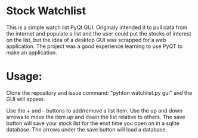 # Stock Watchlist

This is a simple watch list PyQt GUI. Originaly intended it to pull data from the internet and populate a list and the user could put the stocks of interest on the list, but the idea of a desktop GUI was scrapped for a web application. The project was a good experience learning to use PyQT to make an application.  

# Usage:
Clone the repository and issue command: "pyhton watchlist.py gui" and the GUI will appear.

Use the + and - buttons to add/remove a list item. Use the up and down arrows to move the item up and down the list relative to others. The save button will save your stock list for the enxt time you open on in a sqlite database.  The arrows under the save button will load a database.
